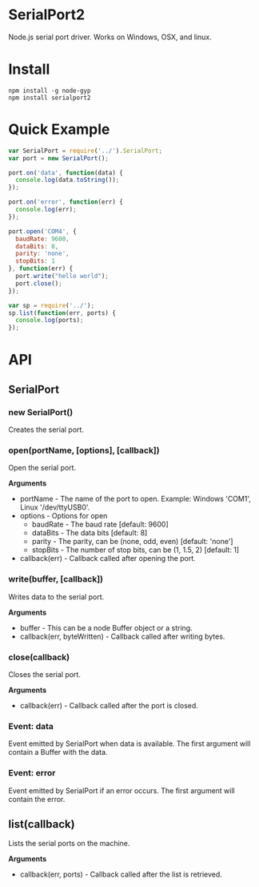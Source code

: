 # SerialPort2

Node.js serial port driver. Works on Windows, OSX, and linux.

# Install

  ```
  npm install -g node-gyp
  npm install serialport2
  ```

# Quick Example

  ```javascript
  var SerialPort = require('../').SerialPort;
  var port = new SerialPort();

  port.on('data', function(data) {
    console.log(data.toString());
  });

  port.on('error', function(err) {
    console.log(err);
  });

  port.open('COM4', {
    baudRate: 9600,
    dataBits: 8,
    parity: 'none',
    stopBits: 1
  }, function(err) {
    port.write("hello world");
    port.close();
  });
  ```

  ```javascript
  var sp = require('../');
  sp.list(function(err, ports) {
    console.log(ports);
  });
  ```

# API

## SerialPort

### new SerialPort()

Creates the serial port.

### open(portName, [options], [callback])

Open the serial port.

__Arguments__

  * portName - The name of the port to open. Example: Windows 'COM1', Linux '/dev/ttyUSB0'.
  * options - Options for open
    * baudRate - The baud rate [default: 9600]
    * dataBits - The data bits [default: 8]
    * parity - The parity, can be (none, odd, even) [default: 'none']
    * stopBits - The number of stop bits, can be (1, 1.5, 2) [default: 1]
  * callback(err) - Callback called after opening the port.

### write(buffer, [callback])

Writes data to the serial port.

__Arguments__

  * buffer - This can be a node Buffer object or a string.
  * callback(err, byteWritten) - Callback called after writing bytes.

### close(callback)

Closes the serial port.

__Arguments__

  * callback(err) - Callback called after the port is closed.

### Event: data

Event emitted by SerialPort when data is available. The first argument will contain a Buffer with the data.

### Event: error

Event emitted by SerialPort if an error occurs. The first argument will contain the error.

## list(callback)

Lists the serial ports on the machine.

__Arguments__

  * callback(err, ports) - Callback called after the list is retrieved.
